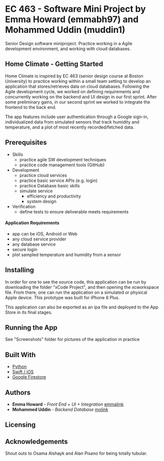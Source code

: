 # EC 463 - Software Mini Project by Emma Howard (emmabh97) and Mohammed Uddin (muddin1)
Senior Design software miniproject. Practice working in a Agile development environment, and working with cloud databases.

## Home Climate - Getting Started

Home Climate is inspired by EC 463 (senior design course at Boston University) to practice working within a small team setting to develop an application that stores/retrieves data on cloud databases. Following the Agile development cycle, we worked on defining requirements and concurrently working on the backend and UI design in our first sprint. After some preliminary gains, in our second sprint we worked to integrate the frontend to the back end.

The app features include user authentication through a Google sign-in, individualized data from simulated sensors that track humidity and temperature, and a plot of most recently recorded/fetched data. 

## Prerequisites
* Skills
    * practice agile SW development techniques
    * practice code management tools (GitHub)
* Development
   * practice cloud services
   * practice basic service APIs (e.g. login)
   * practice Database basic skills
   * simulate service
      * efficiency and productivity
      * system design
* Verification
   * define tests to ensure deliverable meets requirements

#### Application Requirements ####

* app can be iOS, Android or Web
* any cloud service provider
* any database service
* secure login
* plot sampled temperature and humidity from a sensor 
    

## Installing

In order for one to see the source code, this application can be run by downloading the folder "xCode Project", and then opening the xcworkspace file. From there, one can run the application on a simulated or physical Apple device. This prototype was built for iPhone 8 Plus.

This application can also be exported as an ipa file and deployed to the App Store in its final stages.

## Running the App 

See "Screenshots" folder for pictures of the application in practice

## Built With

* [Python](https://www.python.org/)
* [Swift / iOS](https://developer.apple.com/swift/)
* [Google Firestore](https://firebase.google.com/docs/firestore/)



## Authors

* **Emma Howard** - *Front End + UI + Integration* [emmalink]()
* **Mohammed Uddin** - *Backend Database* [molink]()

## Licensing

## Acknowledgements

Shout outs to Osama Alshayk and Alan Pisano for being totally tubular. 



